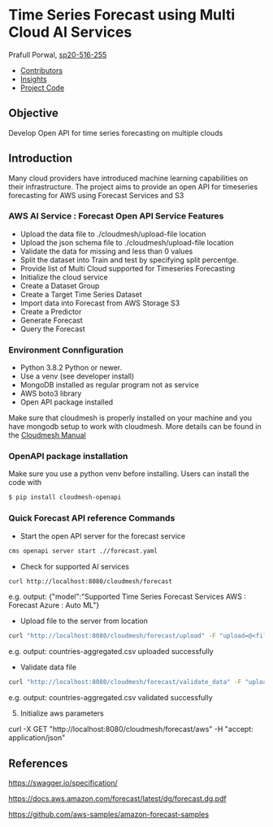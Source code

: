# Time Series Forecast using Multi Cloud AI Services

Prafull Porwal, [sp20-516-255](https://github.com/cloudmesh-community/sp20-516-255/blob/master/Cloudmesh-OpenAPI/Readme.md)

* [Contributors](https://github.com/cloudmesh-community/sp20-516-255/graphs/contributors)
* [Insights](https://github.com/cloudmesh-community/fa19-516-147/pulse)
* [Project Code](https://github.com/cloudmesh-community/sp20-516-255/tree/master/Cloudmesh-OpenAPI/AWSForecast)

## Objective

Develop Open API for time series forecasting on multiple clouds

## Introduction

Many cloud providers have introduced machine learning capabilities on their infrastructure. The project aims to provide an open API for timeseries forecasting for AWS using Forecast Services and S3 

### AWS AI Service : Forecast Open API Service Features

* Upload the data file to ./cloudmesh/upload-file location
* Upload the json schema file to ./cloudmesh/upload-file location
* Validate the data for missing and less than 0 values
* Split the dataset into Train and test by specifying split percentge.
* Provide list of Multi Cloud supported for Timeseries Forecasting
* Initialize the cloud service 
* Create a Dataset Group
* Create a Target Time Series Dataset
* Import data into Forecast from AWS Storage S3
* Create a Predictor
* Generate Forecast
* Query the Forecast

### Environment Connfiguration

* Python 3.8.2 Python or newer.
* Use a venv (see developer install)
* MongoDB installed as regular program not as service
* AWS boto3 library
* Open API package installed

Make sure that cloudmesh is properly installed on your machine and you have mongodb setup to work with cloudmesh.
More details can be found in the [Cloudmesh Manual](https://cloudmesh.github.io/cloudmesh-manual/installation/install.html)

###  OpenAPI package installation 
Make sure you use a python venv before installing. Users can install the code with

```bash
$ pip install cloudmesh-openapi
```

### Quick Forecast API reference Commands
* Start the open API server for the forecast service
```bash
cms openapi server start .//forecast.yaml
```
* Check for supported AI services
```bash
curl http://localhost:8080/cloudmesh/forecast
```
e.g. output: 
{"model":"Supported Time Series Forecast Services AWS : Forecast Azure : Auto ML"} 

* Upload file to the server from location 
```bash
curl "http://localhost:8080/cloudmesh/forecast/upload" -F "upload=@<file_path>\countries-aggregated.csv"
```
e.g. output: 
countries-aggregated.csv uploaded successfully

* Validate data file 
```bash
curl "http://localhost:8080/cloudmesh/forecast/validate_data" -F "upload=@<file_path>\countries-aggregated.csv"
```
e.g. output: 
countries-aggregated.csv validated successfully

5. Initialize aws parameters 

curl -X GET "http://localhost:8080/cloudmesh/forecast/aws" -H "accept: application/json"

## References
https://swagger.io/specification/

https://docs.aws.amazon.com/forecast/latest/dg/forecast.dg.pdf

https://github.com/aws-samples/amazon-forecast-samples


